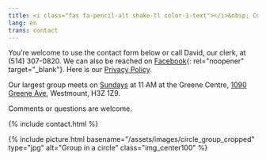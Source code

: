```yaml
---
title: <i class="fas fa-pencil-alt shake-tl color-1-text"></i>&nbsp; Contact Us &nbsp;<i class="fas fa-phone shake-bottom color-1-dark-text"></i>
lang: en
trans: contact
---
```

You’re welcome to use the <i class="fas fa-pencil-alt color-1-text"></i> contact form below or call David, our clerk, at <i class="fas fa-phone color-1-dark-text"></i> (514) 307-0820. We can also be reached on [Facebook](https://www.facebook.com/MontrealQuakers/){: rel="noopener" target="_blank"}. Here is our [Privacy Policy](/privacy). 

Our largest group meets on [Sundays](/directions) at 11 AM at the Greene Centre, [1090 Greene Ave](/directions), Westmount, H3Z 1Z9.

Comments or questions are welcome.

{% include contact.html %}

{% include picture.html basename="/assets/images/circle_group_cropped" type="jpg" alt="Group in a circle" class="img_center100" %}
